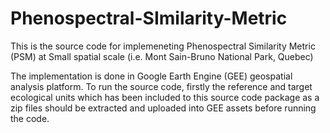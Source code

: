 # Phenospectral-SImilarity-Metric

This is the source code for implemeneting Phenospectral Similarity Metric (PSM) at Small spatial scale (i.e. Mont Sain-Bruno National Park, Quebec)

The implementation is done in Google Earth Engine (GEE) geospatial analysis platform. To run the source code, firstly the reference and target ecological units 
which has been included to this source code package as a zip files should be extracted and uploaded into GEE assets before running the code. 
